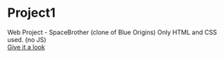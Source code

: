 # Project1
Web Project - SpaceBrother (clone of Blue Origins)
Only HTML and CSS used.
(no JS)<br>
[Give it a look](https://bravestone9.github.io/Project1-Blue_Origins/project1.html)
